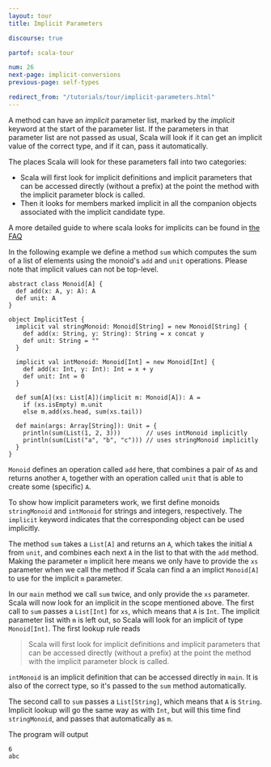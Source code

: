 ```yaml
---
layout: tour
title: Implicit Parameters

discourse: true

partof: scala-tour

num: 26
next-page: implicit-conversions
previous-page: self-types

redirect_from: "/tutorials/tour/implicit-parameters.html"
---
```


A method can have an _implicit_ parameter list, marked by the _implicit_ keyword at the start of the parameter list. If the parameters in that parameter list are not passed as usual, Scala will look if it can get an implicit value of the correct type, and if it can, pass it automatically.

The places Scala will look for these parameters fall into two categories:

* Scala will first look for implicit definitions and implicit parameters that can be accessed directly (without a prefix) at the point the method with the implicit parameter block is called.
* Then it looks for members marked implicit in all the companion objects associated with the implicit candidate type.

A more detailed guide to where scala looks for implicits can be found in [the FAQ](//docs.scala-lang.org/tutorials/FAQ/finding-implicits.html)

In the following example we define a method `sum` which computes the sum of a list of elements using the monoid's `add` and `unit` operations. Please note that implicit values can not be top-level.

```tut
abstract class Monoid[A] {
  def add(x: A, y: A): A
  def unit: A
}

object ImplicitTest {
  implicit val stringMonoid: Monoid[String] = new Monoid[String] {
    def add(x: String, y: String): String = x concat y
    def unit: String = ""
  }
  
  implicit val intMonoid: Monoid[Int] = new Monoid[Int] {
    def add(x: Int, y: Int): Int = x + y
    def unit: Int = 0
  }
  
  def sum[A](xs: List[A])(implicit m: Monoid[A]): A =
    if (xs.isEmpty) m.unit
    else m.add(xs.head, sum(xs.tail))
    
  def main(args: Array[String]): Unit = {
    println(sum(List(1, 2, 3)))       // uses intMonoid implicitly
    println(sum(List("a", "b", "c"))) // uses stringMonoid implicitly
  }
}
```

`Monoid` defines an operation called `add` here, that combines a pair of `A`s and returns another `A`, together with an operation called `unit` that is able to create some (specific) `A`.

To show how implicit parameters work, we first define monoids `stringMonoid` and `intMonoid` for strings and integers, respectively. The `implicit` keyword indicates that the corresponding object can be used implicitly.

The method `sum` takes a `List[A]` and returns an `A`, which takes the initial `A` from `unit`, and combines each next `A` in the list to that with the `add` method. Making the parameter `m` implicit here means we only have to provide the `xs` parameter when we call the method if Scala can find a an implict `Monoid[A]` to use for the implicit `m` parameter.

In our `main` method we call `sum` twice, and only provide the `xs` parameter. Scala will now look for an implicit in the scope mentioned above. The first call to `sum` passes a `List[Int]` for `xs`, which means that `A` is `Int`. The implicit parameter list with `m` is left out, so Scala will look for an implicit of type `Monoid[Int]`. The first lookup rule reads

> Scala will first look for implicit definitions and implicit parameters that can be accessed directly (without a prefix) at the point the method with the implicit parameter block is called.

`intMonoid` is an implicit definition that can be accessed directly in `main`. It is also of the correct type, so it's passed to the `sum` method automatically.

The second call to `sum` passes a `List[String]`, which means that `A` is `String`. Implicit lookup will go the same way as with `Int`, but will this time find `stringMonoid`, and passes that automatically as `m`.

The program will output
```
6
abc
```
